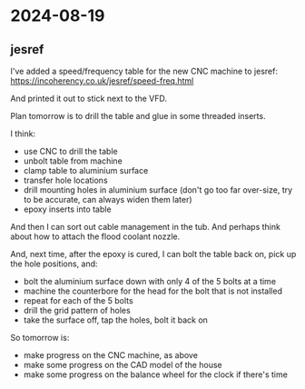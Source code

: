 # 2024-08-19

## jesref

I've added a speed/frequency table for the new CNC machine to jesref: https://incoherency.co.uk/jesref/speed-freq.html

And printed it out to stick next to the VFD.

Plan tomorrow is to drill the table and glue in some threaded inserts.

I think:

 * use CNC to drill the table
 * unbolt table from machine
 * clamp table to aluminium surface
 * transfer hole locations
 * drill mounting holes in aluminium surface (don't go too far over-size, try to be accurate, can always widen them later)
 * epoxy inserts into table

And then I can sort out cable management in the tub. And perhaps think about how to attach the flood coolant nozzle.

And, next time, after the epoxy is cured, I can bolt the table back on, pick up the hole positions, and:

 * bolt the aluminium surface down with only 4 of the 5 bolts at a time
 * machine the counterbore for the head for the bolt that is not installed
 * repeat for each of the 5 bolts
 * drill the grid pattern of holes
 * take the surface off, tap the holes, bolt it back on

So tomorrow is:

 * make progress on the CNC machine, as above
 * make some progress on the CAD model of the house
 * make some progress on the balance wheel for the clock if there's time
